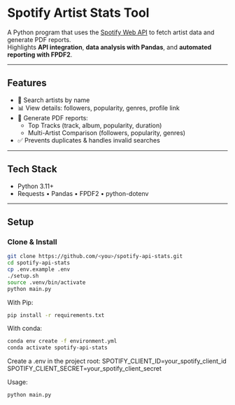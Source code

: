 # Spotify Artist Stats Tool

A Python program that uses the [Spotify Web API](https://developer.spotify.com/documentation/web-api) to fetch artist data and generate PDF reports.  
Highlights **API integration**, **data analysis with Pandas**, and **automated reporting with FPDF2**.

---

## Features
- 🔎 Search artists by name  
- 📊 View details: followers, popularity, genres, profile link  
- 📝 Generate PDF reports:
  - Top Tracks (track, album, popularity, duration)  
  - Multi-Artist Comparison (followers, popularity, genres)  
- ✅ Prevents duplicates & handles invalid searches

---

## Tech Stack
- Python 3.11+  
- Requests • Pandas • FPDF2 • python-dotenv  

---

## Setup

### Clone & Install
```bash
git clone https://github.com/<you>/spotify-api-stats.git
cd spotify-api-stats
cp .env.example .env
./setup.sh
source .venv/bin/activate
python main.py
```
With Pip:
```bash
pip install -r requirements.txt
```
With conda:
```bash
conda env create -f environment.yml
conda activate spotify-api-stats
```
Create a .env in the project root:
SPOTIFY_CLIENT_ID=your_spotify_client_id
SPOTIFY_CLIENT_SECRET=your_spotify_client_secret

Usage:
```bash
python main.py
